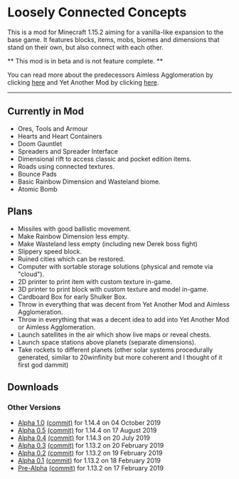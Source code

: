 # Loosely Connected Concepts #
This is a mod for Minecraft 1.15.2 aiming for a vanilla-like expansion to the base game.
It features blocks, items, mobs, biomes and dimensions that stand on their own, but also connect with each other.

** This mod is in beta and is not feature complete. **

You can read more about the predecessors Aimless Agglomeration by clicking [here](https://bitbucket.org/joshmanisdabomb/loosely-connected-concepts/src/master/AA.md) and Yet Another Mod by clicking [here](https://bitbucket.org/joshmanisdabomb/loosely-connected-concepts/src/master/YAM.md).

---

## Currently in Mod ##
 * Ores, Tools and Armour
 * Hearts and Heart Containers
 * Doom Gauntlet
 * Spreaders and Spreader Interface
 * Dimensional rift to access classic and pocket edition items.
 * Roads using connected textures.
 * Bounce Pads
 * Basic Rainbow Dimension and Wasteland biome.
 * Atomic Bomb

## Plans ##
 * Missiles with good ballistic movement.
 * Make Rainbow Dimension less empty.
 * Make Wasteland less empty (including new Derek boss fight)
 * Slippery speed block.
 * Ruined cities which can be restored.
 * Computer with sortable storage solutions (physical and remote via "cloud").
 * 2D printer to print item with custom texture in-game.
 * 3D printer to print block with custom texture and model in-game.
 * Cardboard Box for early Shulker Box.
 * Throw in everything that was decent from Yet Another Mod and Aimless Agglomeration.
 * Throw in everything that was a decent idea to add into Yet Another Mod or Aimless Agglomeration.
 * Launch satellites in the air which show live maps or reveal chests.
 * Launch space stations above planets (separate dimensions).
 * Take rockets to different planets (other solar systems procedurally generated, similar to 20winfinity but more coherent and I thought of it first god dammit)
 
## Downloads ##
### Other Versions ###
 * [Alpha 1.0](https://bitbucket.org/joshmanisdabomb/loosely-connected-concepts/downloads/LooselyConnectedConcepts-1.14.4-a1.0.jar) [(commit)](https://bitbucket.org/joshmanisdabomb/loosely-connected-concepts/src/cdbbe20844bd84589f1eea6ea54bed375599f6ed) for 1.14.4 on 04 October 2019
 * [Alpha 0.5](https://bitbucket.org/joshmanisdabomb/loosely-connected-concepts/downloads/LooselyConnectedConcepts-1.14.4-a0.5.jar) [(commit)](https://bitbucket.org/joshmanisdabomb/loosely-connected-concepts/src/956f8f1b8ea49a253ad1b0e680e924f574bb8752) for 1.14.4 on 17 August 2019
 * [Alpha 0.4](https://bitbucket.org/joshmanisdabomb/loosely-connected-concepts/downloads/LooselyConnectedConcepts-1.14.3-a0.4.jar) [(commit)](https://bitbucket.org/joshmanisdabomb/loosely-connected-concepts/src/4e0d31d185f6fe2c89f51ffd8ec9683e27ed4e34) for 1.14.3 on 20 July 2019
 * [Alpha 0.3](https://bitbucket.org/joshmanisdabomb/loosely-connected-concepts/downloads/LooselyConnectedConcepts-1.13.2-a0.3.jar) [(commit)](https://bitbucket.org/joshmanisdabomb/loosely-connected-concepts/src/73ce6959c2fe6d0ea9c140444435bb1f934bd3e7) for 1.13.2 on 20 February 2019
 * [Alpha 0.2](https://bitbucket.org/joshmanisdabomb/loosely-connected-concepts/downloads/LooselyConnectedConcepts-1.13.2-a0.2.jar) [(commit)](https://bitbucket.org/joshmanisdabomb/loosely-connected-concepts/src/278179fcb03e293e3be9915f62ad69126d5de6bc) for 1.13.2 on 19 February 2019
 * [Alpha 0.1](https://bitbucket.org/joshmanisdabomb/loosely-connected-concepts/downloads/LooselyConnectedConcepts-1.13.2-a0.1.jar) [(commit)](https://bitbucket.org/joshmanisdabomb/loosely-connected-concepts/src/6bb4e68699ca9cfd102efd6497fbd9b9b2767953) for 1.13.2 on 18 February 2019
 * [Pre-Alpha](https://bitbucket.org/joshmanisdabomb/loosely-connected-concepts/downloads/LooselyConnectedConcepts-1.13.2-prealpha.jar) [(commit)](https://bitbucket.org/joshmanisdabomb/loosely-connected-concepts/src/f0f36ef34a0112b85fe2d06dfc5256f9a6679767) for 1.13.2 on 17 February 2019